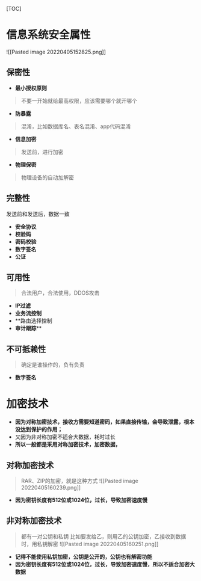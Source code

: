 [TOC]

# 信息系统安全属性
![[Pasted image 20220405152825.png]]

## 保密性
* **最小授权原则**
> 不要一开始就给最高权限，应该需要哪个就开哪个

* **防暴露**
> 混淆，比如数据库名、表名混淆、app代码混淆

* **信息加密**
> 发送前，进行加密

* **物理保密**
> 物理设备的自动加解密

## 完整性
发送前和发送后，数据一致
* **安全协议**
* **校验码**
* **密码校验**
* **数字签名**
* **公证**

## 可用性
> 合法用户，合法使用，DDOS攻击

* **IP过滤**
* **业务流控制**
* **路由选择控制
* **审计跟踪****

## 不可抵赖性
> 确定是谁操作的，负有负责
* **数字签名**

# 加密技术
* **因为对称加密技术，接收方需要知道密码，如果直接传输，会导致泄露，根本没达到保护的作用；**
* 又因为非对称加密不适合大数据，耗时过长
* **所以一般都是采用对称加密技术，加密数据，**
## 对称加密技术
> RAR、ZIP的加密，就是这种方式
![[Pasted image 20220405160239.png]]
* **因为密钥长度有512位或1024位，过长，导致加密速度慢**

## 非对称加密技术
> 都有一对公钥和私钥
> 比如要发给乙，则用乙的公钥加密，乙接收到数据时，用私钥解密
![[Pasted image 20220405160251.png]]
* **记得不能使用私钥加密，公钥是公开的，公钥也有解密功能**
* **因为密钥长度有512位或1024位，过长，导致加密速度慢，所以不适合加密大数据**